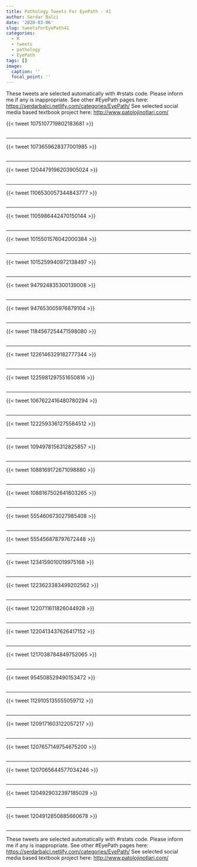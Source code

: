 ```yaml
---
title: Pathology Tweets For EyePath - 41
author: Serdar Balci
date: '2020-03-06'
slug: tweetsForEyePath41
categories:
  - R
  - tweets
  - pathology
  - EyePath
tags: []
image:
  caption: ''
  focal_point: ''
---
```



These tweets are selected automatically with #rstats code. Please inform me if any is inappropriate.
See other #EyePath pages here: https://serdarbalci.netlify.com/categories/EyePath/ 
See selected social media based textbook project here: http://www.patolojinotlari.com/

{{< tweet 1075107719802183681 >}}
<br>
<br>
<hr>
{{< tweet 1073659628377001985 >}}
<br>
<br>
<hr>
{{< tweet 1204479196203905024 >}}
<br>
<br>
<hr>
{{< tweet 1106530057344843777 >}}
<br>
<br>
<hr>
{{< tweet 1105986442470150144 >}}
<br>
<br>
<hr>
{{< tweet 1015501576042000384 >}}
<br>
<br>
<hr>
{{< tweet 1015259940972138497 >}}
<br>
<br>
<hr>
{{< tweet 947924835300139008 >}}
<br>
<br>
<hr>
{{< tweet 947653005976879104 >}}
<br>
<br>
<hr>
{{< tweet 1184567254471598080 >}}
<br>
<br>
<hr>
{{< tweet 1226146329182777344 >}}
<br>
<br>
<hr>
{{< tweet 1225981297551650816 >}}
<br>
<br>
<hr>
{{< tweet 1067622416480780294 >}}
<br>
<br>
<hr>
{{< tweet 1222593361275584512 >}}
<br>
<br>
<hr>
{{< tweet 1094978156312825857 >}}
<br>
<br>
<hr>
{{< tweet 1088169172671098880 >}}
<br>
<br>
<hr>
{{< tweet 1088167502641803265 >}}
<br>
<br>
<hr>
{{< tweet 555460673027985408 >}}
<br>
<br>
<hr>
{{< tweet 555456878797672448 >}}
<br>
<br>
<hr>
{{< tweet 1234159010019975168 >}}
<br>
<br>
<hr>
{{< tweet 1223623383499202562 >}}
<br>
<br>
<hr>
{{< tweet 1220711611826044928 >}}
<br>
<br>
<hr>
{{< tweet 1220413437626417152 >}}
<br>
<br>
<hr>
{{< tweet 1217038784849752065 >}}
<br>
<br>
<hr>
{{< tweet 954508529490153472 >}}
<br>
<br>
<hr>
{{< tweet 1129105135555059712 >}}
<br>
<br>
<hr>
{{< tweet 1209171603122057217 >}}
<br>
<br>
<hr>
{{< tweet 1207657149754675200 >}}
<br>
<br>
<hr>
{{< tweet 1207065644577034246 >}}
<br>
<br>
<hr>
{{< tweet 1204929032397185029 >}}
<br>
<br>
<hr>
{{< tweet 1204912850885660678 >}}
<br>
<br>
<hr>


These tweets are selected automatically with #rstats code. Please inform me if any is inappropriate.
See other #EyePath pages here: https://serdarbalci.netlify.com/categories/EyePath/ 
See selected social media based textbook project here: http://www.patolojinotlari.com/

